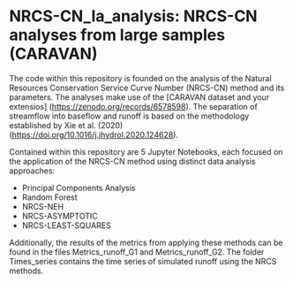 # NRCS-CN_Ia_analysis: NRCS-CN analyses from large samples (CARAVAN)

The code within this repository is founded on the analysis of the Natural Resources Conservation Service Curve Number (NRCS-CN) method and its parameters. The analyses make use of the [CARAVAN dataset and your extensios] (https://zenodo.org/records/6578598). The separation of streamflow into baseflow and runoff is based on the methodology established by Xie et al. (2020) (https://doi.org/10.1016/j.jhydrol.2020.124628).

Contained within this repository are 5 Jupyter Notebooks, each focused on the application of the NRCS-CN method using distinct data analysis approaches:
- Principal Components Analysis
- Random Forest
- NRCS-NEH
- NRCS-ASYMPTOTIC
- NRCS-LEAST-SQUARES

Additionally, the results of the metrics from applying these methods can be found in the files Metrics_runoff_G1 and Metrics_runoff_G2. The folder Times_series contains the time series of simulated runoff using the NRCS methods.
